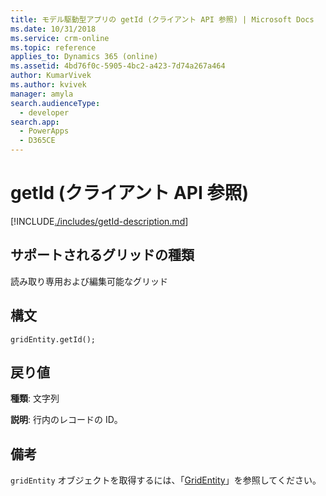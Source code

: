 ```yaml
---
title: モデル駆動型アプリの getId (クライアント API 参照) | Microsoft Docs
ms.date: 10/31/2018
ms.service: crm-online
ms.topic: reference
applies_to: Dynamics 365 (online)
ms.assetid: 4bd76f0c-5905-4bc2-a423-7d74a267a464
author: KumarVivek
ms.author: kvivek
manager: amyla
search.audienceType:
  - developer
search.app:
  - PowerApps
  - D365CE
---
```

# <a name="getid-client-api-reference"></a>getId (クライアント API 参照)



[!INCLUDE[./includes/getId-description.md](./includes/getId-description.md)]

## <a name="grid-types-supported"></a>サポートされるグリッドの種類

読み取り専用および編集可能なグリッド

## <a name="syntax"></a>構文

`gridEntity.getId();`

## <a name="return-value"></a>戻り値

**種類**: 文字列

**説明**: 行内のレコードの ID。

## <a name="remarks"></a>備考

`gridEntity` オブジェクトを取得するには、「[GridEntity](../gridentity.md)」を参照してください。 


